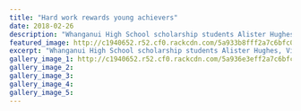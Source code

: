 ```yaml
---
title: "Hard work rewards young achievers"
date: 2018-02-26
description: "Whanganui High School scholarship students Alister Hughes, Vincent Collins and Boston Flanagan-Connors cut cake to celebrate..."
featured_image: http://c1940652.r52.cf0.rackcdn.com/5a933b8fff2a7c6bfc0002f1/students-reap-scholarship-rewards-chron-26-feb.jpg
excerpt: "Whanganui High School scholarship students Alister Hughes, Vincent Collins and Boston Flanagan-Connors cut cake to celebrate."
gallery_image_1: http://c1940652.r52.cf0.rackcdn.com/5a936e3eff2a7c6bfc00039f/Schol-students-chron-26-feb.jpg
gallery_image_2: 
gallery_image_3: 
gallery_image_4: 
gallery_image_5: 
---
```

